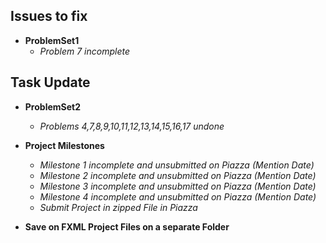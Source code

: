 ## Issues to fix
+ **ProblemSet1**
    + _Problem 7 incomplete_

## Task Update
+ **ProblemSet2**
    + _Problems 4,7,8,9,10,11,12,13,14,15,16,17 undone_

+ **Project Milestones**
  + _Milestone 1 incomplete and unsubmitted on Piazza (Mention Date)_
  + _Milestone 2 incomplete and unsubmitted on Piazza (Mention Date)_
  + _Milestone 3 incomplete and unsubmitted on Piazza (Mention Date)_
  + _Milestone 4 incomplete and unsubmitted on Piazza (Mention Date)_
  + _Submit Project in zipped File in Piazza_
+ **Save on FXML Project Files on a separate Folder**
